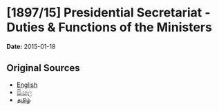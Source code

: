 # [1897/15] Presidential Secretariat - Duties & Functions of the Ministers

**Date:** 2015-01-18

## Original Sources

- [English](https://documents.gov.lk/view/extra-gazettes/2015/1/1897-15_E.pdf)
- [සිංහල](https://documents.gov.lk/view/extra-gazettes/2015/1/1897-15_S.pdf)
- [தமிழ்](https://documents.gov.lk/view/extra-gazettes/2015/1/1897-15_T.pdf)
